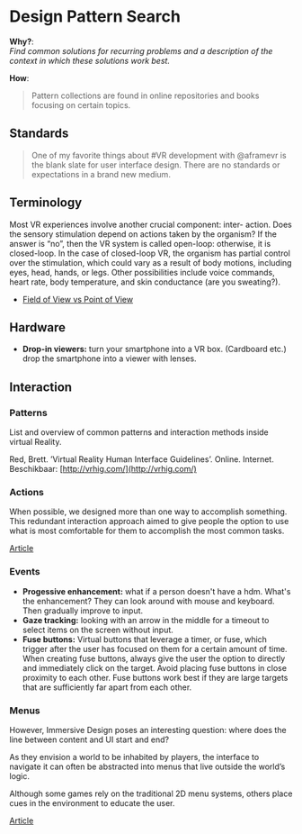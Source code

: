 # Design Pattern Search

**Why?**:  
*Find common solutions for recurring problems and a description of the context in which these solutions work best.*

**How**:  
> Pattern collections are found in online repositories and books focusing on certain topics.

## Standards

> One of my favorite things about #VR development with @aframevr is the blank slate for user interface design. There are no  standards or expectations in a brand new medium.

## Terminology
Most VR experiences involve another crucial component: inter- action. Does the sensory stimulation depend on actions taken by the organism? If the answer is “no”, then the VR system is called open-loop: otherwise, it is closed-loop. In the case of closed-loop VR, the organism has partial control over the stimulation, which could vary as a result of body motions, including eyes, head, hands, or legs. Other possibilities include voice commands, heart rate, body temperature, and skin conductance (are you sweating?).

* [Field of View vs Point of View](https://medium.com/facebook-design/becoming-a-virtual-reality-designer-9dcf6ddea4c3)



## Hardware
* **Drop-in viewers:** turn your smartphone into a VR box. (Cardboard etc.) drop the smartphone into a viewer with lenses.


## Interaction

### Patterns
List and overview of common patterns and interaction methods inside virtual Reality.

Red, Brett. ’Virtual Reality Human Interface Guidelines’. Online. Internet. Beschikbaar: [http://vrhig.com/](http://vrhig.com/)


### Actions
When possible, we designed more than one way to accomplish something. This redundant interaction approach aimed to give people the option to use what is most comfortable for them to accomplish the most common tasks.

[Article](https://medium.com/inborn-experience/designing-facebook-for-mobile-vr-df4823282d02)

### Events
* **Progessive enhancement:** what if a person doesn't have a hdm. What's the enhancement? They can look around with mouse and keyboard. Then gradually improve to input.
* **Gaze tracking:** looking with an arrow in the middle for a timeout to select items on the screen without input.
* **Fuse buttons:** Virtual buttons that leverage a timer, or fuse, which trigger after the user has focused on them for a certain amount of time. When creating fuse buttons, always give the user the option to directly and immediately click on the target. Avoid placing fuse buttons in close proximity to each other. Fuse buttons work best if they are large targets that are sufficiently far apart from each other. 

### Menus
However, Immersive Design poses an interesting question: where does the line between content and UI start and end?

As they envision a world to be inhabited by players, the interface to navigate it can often be abstracted into menus that live outside the world’s logic.

Although some games rely on the traditional 2D menu systems, others place cues in the environment to educate the user.

[Article](https://uxdesign.cc/immersive-design-the-next-10-years-of-interfaces-16122cb6eae6?token=aFtjGoqA_pn1Pe15)